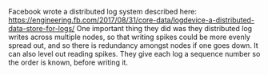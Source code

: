 Facebook wrote a distributed log system described here: https://engineering.fb.com/2017/08/31/core-data/logdevice-a-distributed-data-store-for-logs/
One important thing they did was they distributed log writes across multiple nodes, so that writing spikes could
be more evenly spread out, and so there is redundancy amongst nodes if one goes down. It can also level out reading
spikes. They give each log a sequence number so the order is known, before writing it.